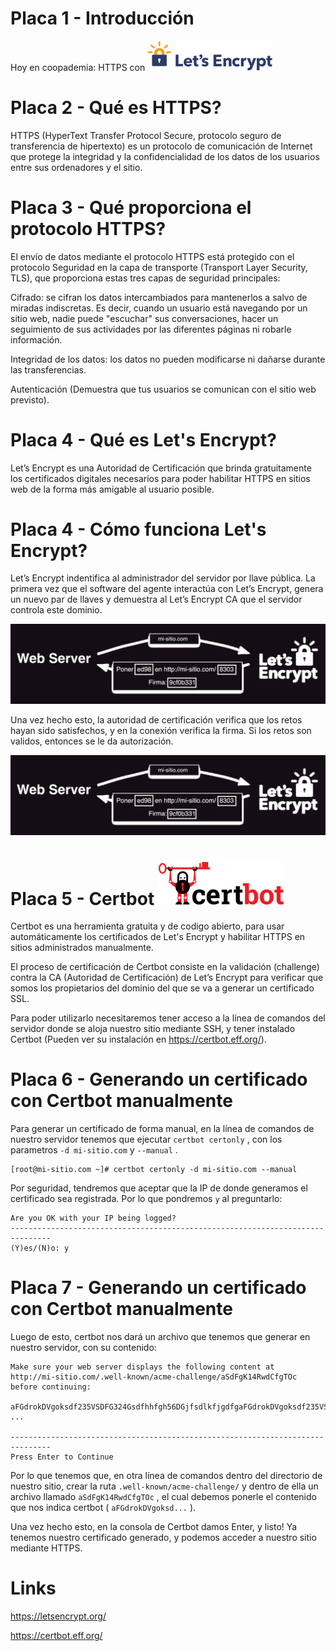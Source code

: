 # Placa 1 - Introducción
Hoy en coopademia: HTTPS con <img src="images/letsencrypt-logo.svg" width="200">


# Placa 2 - Qué es HTTPS?

HTTPS (HyperText Transfer Protocol Secure, protocolo seguro de transferencia de hipertexto) es un protocolo de comunicación de Internet que protege la integridad y la confidencialidad de los datos de los usuarios entre sus ordenadores y el sitio.


# Placa 3 - Qué proporciona el protocolo HTTPS?

El envío de datos mediante el protocolo HTTPS está protegido con el protocolo Seguridad en la capa de transporte (Transport Layer Security, TLS), que proporciona estas tres capas de seguridad principales:

Cifrado: se cifran los datos intercambiados para mantenerlos a salvo de miradas indiscretas. Es decir, cuando un usuario está navegando por un sitio web, nadie puede "escuchar" sus conversaciones, hacer un seguimiento de sus actividades por las diferentes páginas ni robarle información.

Integridad de los datos: los datos no pueden modificarse ni dañarse durante las transferencias.

Autenticación (Demuestra que tus usuarios se comunican con el sitio web previsto).

# Placa 4 - Qué es Let's Encrypt?

Let’s Encrypt es una Autoridad de Certificación que brinda gratuitamente los certificados digitales necesarios para poder habilitar HTTPS en sitios web de la forma más amigable al usuario posible.


# Placa 4 - Cómo funciona Let's Encrypt?

Let’s Encrypt indentifica al administrador del servidor por llave pública. La primera vez que el software del agente interactúa con Let’s Encrypt, genera un nuevo par de llaves y demuestra al Let’s Encrypt CA que el servidor controla este dominio.

<img src="images/https-lets-encrypt-1.png" width="600">

Una vez hecho esto, la autoridad de certificación verifica que los retos hayan sido satisfechos, y en la conexión verifica la firma. Si los retos son validos, entonces se le da autorización.

<img src="images/https-lets-encrypt-1.png" width="600">

# Placa 5 - Certbot <img src="images/certbot-logo.svg" width="200">

Certbot es una herramienta gratuita y de codigo abierto, para usar automáticamente los certificados de Let's Encrypt y habilitar HTTPS en sitios administrados manualmente.

El proceso de certificación de Certbot consiste en la validación (challenge) contra la CA (Autoridad de Certificación) de Let’s Encrypt para verificar que somos los propietarios del dominio del que se va a generar un certificado SSL.

Para poder utilizarlo necesitaremos tener acceso a la línea de comandos del servidor donde se aloja nuestro sitio mediante SSH, y tener instalado Certbot (Pueden ver su instalación en https://certbot.eff.org/).

# Placa 6 - Generando un certificado con Certbot manualmente

Para generar un certificado de forma manual, en la línea de comandos de nuestro servidor tenemos que ejecutar  `certbot certonly` , con los parametros  `-d mi-sitio.com`  y  `--manual` .

```
[root@mi-sitio.com ~]# certbot certonly -d mi-sitio.com --manual
```

Por seguridad, tendremos que aceptar que la IP de donde generamos el certificado sea registrada. Por lo que pondremos  `y`  al preguntarlo:

```
Are you OK with your IP being logged?
-------------------------------------------------------------------------------
(Y)es/(N)o: y
```


# Placa 7 - Generando un certificado con Certbot manualmente

Luego de esto, certbot nos dará un archivo que tenemos que generar en nuestro servidor, con su contenido:

```
Make sure your web server displays the following content at
http://mi-sitio.com/.well-known/acme-challenge/aSdFgK14RwdCfgTOc before continuing:

aFGdrokDVgoksdf235VSDFG324Gsdfhhfgh56DGjfsdlkfjgdfgaFGdrokDVgoksdf235VSDFG324Gsdfhhfgh56DGjfsdlkfjgdfg
...

-------------------------------------------------------------------------------
Press Enter to Continue

```

Por lo que tenemos que, en otra línea de comandos dentro del directorio de nuestro sitio,
crear la ruta  `.well-known/acme-challenge/`  y dentro de ella un archivo llamado  `aSdFgK14RwdCfgTOc` , el cual debemos ponerle el contenido que nos indica certbot ( `aFGdrokDVgoksd...` ).

Una vez hecho esto, en la consola de Certbot damos Enter, y listo!
Ya tenemos nuestro certificado generado, y podemos acceder a nuestro sitio mediante HTTPS.

# Links

https://letsencrypt.org/

https://certbot.eff.org/
